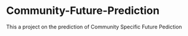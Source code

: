 # Community-Future-Prediction
This a project on the prediction of Community Specific Future Pediction
